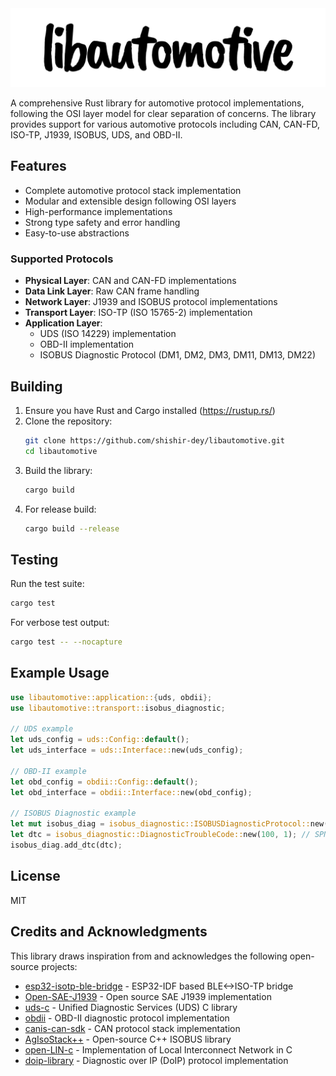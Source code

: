 <div align="center">
<picture>
  <source media="(prefers-color-scheme: dark)" srcset="assets/libautomotive-dark.svg" width="1280">
  <source media="(prefers-color-scheme: light)" srcset="assets/libautomotive-light.svg" width="1280">
  <img alt="libautomotive logo" src="assets/libautomotive-light.svg" width="1280">
</picture>
</div>

A comprehensive Rust library for automotive protocol implementations, following the OSI layer model for clear separation of concerns. The library provides support for various automotive protocols including CAN, CAN-FD, ISO-TP, J1939, ISOBUS, UDS, and OBD-II.

## Features

- Complete automotive protocol stack implementation
- Modular and extensible design following OSI layers
- High-performance implementations
- Strong type safety and error handling
- Easy-to-use abstractions

### Supported Protocols

- **Physical Layer**: CAN and CAN-FD implementations
- **Data Link Layer**: Raw CAN frame handling
- **Network Layer**: J1939 and ISOBUS protocol implementations
- **Transport Layer**: ISO-TP (ISO 15765-2) implementation
- **Application Layer**: 
  - UDS (ISO 14229) implementation
  - OBD-II implementation
  - ISOBUS Diagnostic Protocol (DM1, DM2, DM3, DM11, DM13, DM22)

## Building

1. Ensure you have Rust and Cargo installed (https://rustup.rs/)
2. Clone the repository:
   ```bash
   git clone https://github.com/shishir-dey/libautomotive.git
   cd libautomotive
   ```
3. Build the library:
   ```bash
   cargo build
   ```
4. For release build:
   ```bash
   cargo build --release
   ```

## Testing

Run the test suite:
```bash
cargo test
```

For verbose test output:
```bash
cargo test -- --nocapture
```

## Example Usage

```rust
use libautomotive::application::{uds, obdii};
use libautomotive::transport::isobus_diagnostic;

// UDS example
let uds_config = uds::Config::default();
let uds_interface = uds::Interface::new(uds_config);

// OBD-II example
let obd_config = obdii::Config::default();
let obd_interface = obdii::Interface::new(obd_config);

// ISOBUS Diagnostic example
let mut isobus_diag = isobus_diagnostic::ISOBUSDiagnosticProtocol::new();
let dtc = isobus_diagnostic::DiagnosticTroubleCode::new(100, 1); // SPN: 100, FMI: 1
isobus_diag.add_dtc(dtc);
```

## License

MIT

## Credits and Acknowledgments

This library draws inspiration from and acknowledges the following open-source projects:

- [esp32-isotp-ble-bridge](https://github.com/bri3d/esp32-isotp-ble-bridge) - ESP32-IDF based BLE<->ISO-TP bridge
- [Open-SAE-J1939](https://github.com/DanielMartensson/Open-SAE-J1939) - Open source SAE J1939 implementation
- [uds-c](https://github.com/openxc/uds-c) - Unified Diagnostic Services (UDS) C library
- [obdii](https://github.com/ejvaughan/obdii) - OBD-II diagnostic protocol implementation
- [canis-can-sdk](https://github.com/kentindell/canis-can-sdk) - CAN protocol stack implementation
- [AgIsoStack++](https://github.com/Open-Agriculture/AgIsoStack-plus-plus) - Open-source C++ ISOBUS library
- [open-LIN-c](https://github.com/open-LIN/open-LIN-c) - Implementation of Local Interconnect Network in C
- [doip-library](https://github.com/doip/doip-library) - Diagnostic over IP (DoIP) protocol implementation